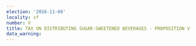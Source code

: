 ```yaml
---
election: '2016-11-08'
locality: sf
number: V
title: TAX ON DISTRIBUTING SUGAR-SWEETENED BEVERAGES - PROPOSITION V
data_warning: 
---
```


